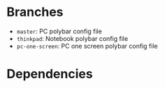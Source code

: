 # Branches
- ```master```: PC polybar config file
- ```thinkpad```: Notebook polybar config file
- ```pc-one-screen```: PC one screen polybar config file

# Dependencies
```
```
